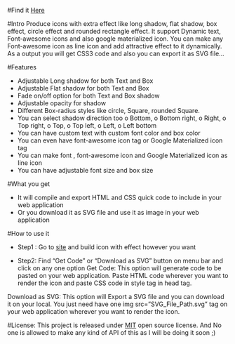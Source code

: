 #Find it <a href="https://aminkodaganur.github.io/iconplus/">Here</a>

#Intro 
Produce icons with extra effect like long shadow, flat shadow, box effect, circle effect and rounded rectangle effect. It support Dynamic text, Font-awesome icons and also google materialized icon. You can make any Font-awesome icon as line icon and add attractive effect to it dynamically. As a output you will get CSS3 code and also you can export it as SVG file...

#Features
-	Adjustable Long shadow for both Text and Box
-	Adjustable Flat shadow for both Text and Box 
-	Fade on/off  option for both Text and Box shadow
-	Adjustable opacity for shadow
-	Different Box-radius styles like circle, Square, rounded Square.
-	You can select shadow direction too 
o	Bottom, 
o	Bottom right, 
o	Right,
o	Top right, 
o	Top, 
o	Top left, 
o	Left,
o	Left bottom 
-	You can have custom text with custom font color and box color
-	You can even have font-awesome icon tag or Google Materialized icon tag  
-	You can make font , font-awesome icon  and Google Materialized icon as line icon
-	You can have adjustable font size and box size 

#What you get
-	It will compile and export  HTML and CSS quick code to include in your web application
-	Or you download it as SVG file and use it as image in your web application  

#How to use it 
-	Step1 :
     Go to <a href="https://aminkodaganur.github.io/iconplus/">site</a> and build icon with effect however you want  

-	Step2: 
     Find “Get Code” or “Download as SVG” button on menu bar and click on any one option
Get Code: This option will generate code to be pasted on your web application. Paste HTML code wherever you want to render the icon and paste CSS code in style tag in head tag.

Download as SVG:  This option will Export a SVG file and you can download it on your local. You just need have one img src=”SVG_File_Path.svg”  tag on your web application wherever you want to render the icon.

#License:
	This project is released under <a href="https://opensource.org/licenses/MIT/">MIT</a> open source license.
    And No one is allowed to make any kind of API of this as I will be doing it soon ;)
	
